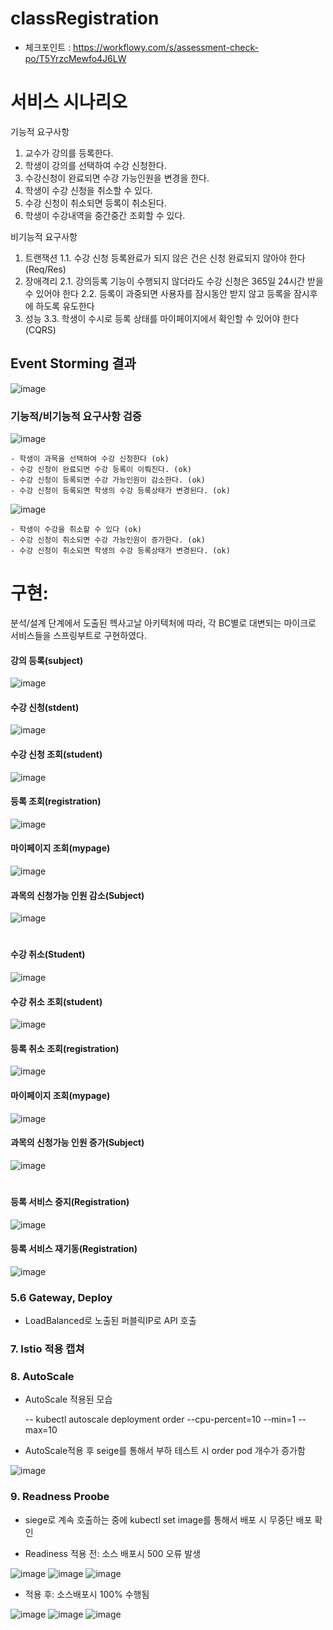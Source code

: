 # classRegistration

- 체크포인트 : https://workflowy.com/s/assessment-check-po/T5YrzcMewfo4J6LW

# 서비스 시나리오

기능적 요구사항

1. 교수가 강의를 등록한다.
2. 학생이 강의를 선택하여 수강 신청한다.
3. 수강신청이 완료되면 수강 가능인원을 변경을 한다.
4. 학생이 수강 신청을 취소할 수 있다.
5. 수강 신청이 취소되면 등록이 취소된다.
6. 학생이 수강내역을 중간중간 조회할 수 있다.

비기능적 요구사항
1. 트랜잭션
    1.1. 수강 신청 등록완료가 되지 않은 건은 신청 완료되지 않아야 한다 (Req/Res)
2. 장애격리
    2.1. 강의등록 기능이 수행되지 않더라도 수강 신청은 365일 24시간 받을 수 있어야 한다
    2.2. 등록이 과중되면 사용자를 잠시동안 받지 않고 등록을 잠시후에 하도록 유도한다
3. 성능
    3.3. 학생이 수시로 등록 상태를 마이페이지에서 확인할 수 있어야 한다 (CQRS)




## Event Storming 결과
![image](https://user-images.githubusercontent.com/75401961/105137047-0e3a5e80-5b36-11eb-9daf-ff450041fbc8.png)

### 기능적/비기능적 요구사항 검증

![image](https://user-images.githubusercontent.com/75401961/105137370-84d75c00-5b36-11eb-83c4-a867ab1b15cc.png)

    - 학생이 과목을 선택하여 수강 신청한다 (ok)
    - 수강 신청이 완료되면 수강 등록이 이뤄진다. (ok)
    - 수강 신청이 등록되면 수강 가능인원이 감소한다. (ok)
    - 수강 신청이 등록되면 학생의 수강 등록상태가 변경된다. (ok)

![image](https://user-images.githubusercontent.com/75401961/105137421-9ae51c80-5b36-11eb-8dd4-ff8e51066adf.png)

    - 학생이 수강을 취소할 수 있다 (ok)
    - 수강 신청이 취소되면 수강 가능인원이 증가한다. (ok)
    - 수강 신청이 취소되면 학생의 수강 등록상태가 변경된다. (ok)



# 구현:

분석/설계 단계에서 도출된 헥사고날 아키텍처에 따라, 각 BC별로 대변되는 마이크로 서비스들을 스프링부트로 구현하였다. 

#### 강의 등록(subject)
![image](https://user-images.githubusercontent.com/75401961/105138224-f19f2600-5b37-11eb-970c-aa55eb18f3f5.png)

#### 수강 신청(stdent)
![image](https://user-images.githubusercontent.com/75401961/105142752-4e054400-5b3e-11eb-99eb-df3ed4f757ea.png)

#### 수강 신청 조회(student)
![image](https://user-images.githubusercontent.com/75401961/105143181-d4218a80-5b3e-11eb-91e1-22f385e583db.png)

#### 등록 조회(registration)
![image](https://user-images.githubusercontent.com/75401961/105143293-fe734800-5b3e-11eb-8ab7-9740dffa9d71.png)

#### 마이페이지 조회(mypage)
![image](https://user-images.githubusercontent.com/75401961/105143415-29f63280-5b3f-11eb-926f-dc225003d600.png)

#### 과목의 신청가능 인원 감소(Subject)
![image](https://user-images.githubusercontent.com/75401961/105143719-8d806000-5b3f-11eb-8c8d-9bfb21d22d38.png)

# 

#### 수강 취소(Student)
![image](https://user-images.githubusercontent.com/75401961/105143888-cb7d8400-5b3f-11eb-902b-197796845ad3.png)

#### 수강 취소 조회(student)
![image](https://user-images.githubusercontent.com/75401961/105144013-f8319b80-5b3f-11eb-8c5d-9a2b2f197237.png)

#### 등록 취소 조회(registration)
![image](https://user-images.githubusercontent.com/75401961/105144072-0aabd500-5b40-11eb-9b63-c2fd78154769.png)

#### 마이페이지 조회(mypage)
![image](https://user-images.githubusercontent.com/75401961/105144115-18f9f100-5b40-11eb-984b-93f20e539582.png)

#### 과목의 신청가능 인원 증가(Subject)
![image](https://user-images.githubusercontent.com/75401961/105144211-3e86fa80-5b40-11eb-8d26-edc79700d5cc.png)

#

#### 등록 서비스 중지(Registration)
![image](https://user-images.githubusercontent.com/75401961/105144779-18158f00-5b41-11eb-9f86-8bf0d23439aa.png)

#### 등록 서비스 재기동(Registration)
![image](https://user-images.githubusercontent.com/75401961/105144966-5e6aee00-5b41-11eb-8184-54c5cb3d7c5c.png)


### 5.6 Gateway, Deploy

 - LoadBalanced로 노출된 퍼블릭IP로 API 호출


### 7. Istio 적용 캡쳐






### 8. AutoScale
   
 - AutoScale 적용된 모습

   -- kubectl autoscale deployment order --cpu-percent=10 --min=1 --max=10
   
 - AutoScale적용 후 seige를 통해서 부하 테스트 시  order pod 개수가 증가함

![image](https://user-images.githubusercontent.com/75401961/105174161-7b191d00-5b65-11eb-9f2b-dd00bb92fc12.png)



### 9. Readness Proobe

 - siege로 계속 호출하는 중에 kubectl set image를 통해서 배포 시 무중단 배포 확인
 
  - Readiness 적용 전: 소스 배포시 500 오류 발생
  
![image](https://user-images.githubusercontent.com/75401961/105190860-cccba280-5b79-11eb-9696-50dd8f1513b0.png)
![image](https://user-images.githubusercontent.com/75401961/105190041-f20be100-5b78-11eb-837b-aa6fd6fc1868.png)
![image](https://user-images.githubusercontent.com/75401961/105190107-05b74780-5b79-11eb-9cbd-a02866a2db7f.png)

  - 적용 후: 소스배포시 100% 수행됨
  
![image](https://user-images.githubusercontent.com/75401961/105190771-b02f6a80-5b79-11eb-8e1c-6733d6a80f4d.png)
![image](https://user-images.githubusercontent.com/75401961/105190150-123ba000-5b79-11eb-8212-94693df6e340.png)
![image](https://user-images.githubusercontent.com/75401961/105190334-4020e480-5b79-11eb-99c6-29cc2fd4a529.png)
